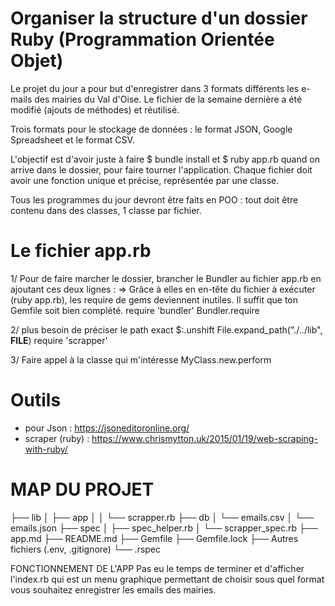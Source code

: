 # Organiser la structure d'un dossier Ruby (Programmation Orientée Objet) 

Le projet du jour a pour but d'enregistrer dans 3 formats différents les e-mails des mairies du Val d'Oise. Le fichier de la semaine dernière a été modifié (ajouts de méthodes) et réutilisé.

Trois formats pour le stockage de données : le format JSON, Google Spreadsheet et le format CSV. 

L'objectif est d'avoir juste à faire $ bundle install et $ ruby app.rb quand on arrive dans le dossier, pour faire tourner l'application. Chaque fichier doit avoir une fonction unique et précise, représentée par une classe. 

Tous les programmes du jour devront être faits en POO : tout doit être contenu dans des classes, 1 classe par fichier.

# Le fichier app.rb

1/ Pour de faire marcher le dossier, brancher le Bundler au fichier app.rb en ajoutant ces deux lignes : => Grâce à elles en en-tête du fichier à exécuter (ruby app.rb), les require de gems deviennent inutiles. Il suffit que ton Gemfile soit bien complété.
require 'bundler'
Bundler.require

2/ plus besoin de préciser le path exact
$:.unshift File.expand_path("./../lib", __FILE__)
require 'scrapper'

3/ Faire appel à la classe qui m'intéresse
MyClass.new.perform

# Outils

- pour Json : https://jsoneditoronline.org/
- scraper (ruby) : https://www.chrismytton.uk/2015/01/19/web-scraping-with-ruby/

# MAP DU PROJET 

├── lib
│   ├── app
│   │   └── scrapper.rb
├── db
│   └── emails.csv
│   └── emails.json
├── spec
│   ├── spec_helper.rb
│   └── scrapper_spec.rb
├── app.md
├── README.md
├── Gemfile
├── Gemfile.lock
├── Autres fichiers (.env, .gitignore)
└── .rspec

FONCTIONNEMENT DE L'APP
Pas eu le temps de terminer et d'afficher l'index.rb qui est un menu graphique permettant de choisir sous quel format vous souhaitez enregistrer les emails des mairies. 
